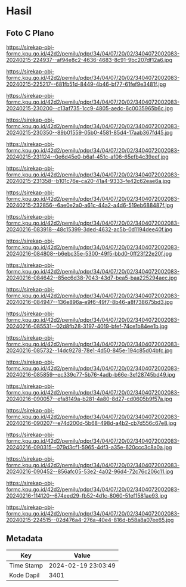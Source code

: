 # Hasil

## Foto C Plano

https://sirekap-obj-formc.kpu.go.id/42d2/pemilu/pdpr/34/04/07/20/02/3404072002083-20240215-224937--af94e8c2-4636-4683-8c91-9bc207df12a6.jpg

https://sirekap-obj-formc.kpu.go.id/42d2/pemilu/pdpr/34/04/07/20/02/3404072002083-20240215-225217--681fb51d-8449-4b46-bf77-61fef9e3481f.jpg

https://sirekap-obj-formc.kpu.go.id/42d2/pemilu/pdpr/34/04/07/20/02/3404072002083-20240215-230200--c13af735-1cc9-4805-aedc-6c0035965b6c.jpg

https://sirekap-obj-formc.kpu.go.id/42d2/pemilu/pdpr/34/04/07/20/02/3404072002083-20240215-230350--89b01559-05b0-4581-85d4-17aab367fd45.jpg

https://sirekap-obj-formc.kpu.go.id/42d2/pemilu/pdpr/34/04/07/20/02/3404072002083-20240215-231124--0e6d45e0-b6af-451c-af06-65efb4c39eef.jpg

https://sirekap-obj-formc.kpu.go.id/42d2/pemilu/pdpr/34/04/07/20/02/3404072002083-20240215-231358--b101c76e-ca20-41a4-9333-fe42c62eae6a.jpg

https://sirekap-obj-formc.kpu.go.id/42d2/pemilu/pdpr/34/04/07/20/02/3404072002083-20240215-232856--6ae0e2a0-a61c-44a2-a4d6-519eb688487f.jpg

https://sirekap-obj-formc.kpu.go.id/42d2/pemilu/pdpr/34/04/07/20/02/3404072002083-20240216-083918--48c15399-3ded-4632-ac5b-0d1194dee40f.jpg

https://sirekap-obj-formc.kpu.go.id/42d2/pemilu/pdpr/34/04/07/20/02/3404072002083-20240216-084808--b6ebc35e-5300-49f5-bbd0-0ff23f22e20f.jpg

https://sirekap-obj-formc.kpu.go.id/42d2/pemilu/pdpr/34/04/07/20/02/3404072002083-20240216-084642--85ec6d38-7043-43d7-bea5-baa225294aec.jpg

https://sirekap-obj-formc.kpu.go.id/42d2/pemilu/pdpr/34/04/07/20/02/3404072002083-20240216-084947--136e896a-e9f6-49f7-8b46-a8f738675bd3.jpg

https://sirekap-obj-formc.kpu.go.id/42d2/pemilu/pdpr/34/04/07/20/02/3404072002083-20240216-085531--02d8fb28-3197-4019-bfef-74ce1b84ee1b.jpg

https://sirekap-obj-formc.kpu.go.id/42d2/pemilu/pdpr/34/04/07/20/02/3404072002083-20240216-085732--14dc9278-78e1-4d50-845e-194c85d04bfc.jpg

https://sirekap-obj-formc.kpu.go.id/42d2/pemilu/pdpr/34/04/07/20/02/3404072002083-20240216-085859--ec339c77-5b76-4adb-b66e-3e128745bd49.jpg

https://sirekap-obj-formc.kpu.go.id/42d2/pemilu/pdpr/34/04/07/20/02/3404072002083-20240216-090057--efa8149a-b281-4a80-8d27-cd0605b9f57a.jpg

https://sirekap-obj-formc.kpu.go.id/42d2/pemilu/pdpr/34/04/07/20/02/3404072002083-20240216-090207--e74d200d-5b68-498d-a4b2-cb7d556c67e8.jpg

https://sirekap-obj-formc.kpu.go.id/42d2/pemilu/pdpr/34/04/07/20/02/3404072002083-20240216-090315--079d3cf1-5965-4df3-a35e-620ccc3c8a0a.jpg

https://sirekap-obj-formc.kpu.go.id/42d2/pemilu/pdpr/34/04/07/20/02/3404072002083-20240216-090452--856afc05-53e2-4a02-96d4-72c76c206c11.jpg

https://sirekap-obj-formc.kpu.go.id/42d2/pemilu/pdpr/34/04/07/20/02/3404072002083-20240216-114120--674eed29-fb52-4d1c-8060-51ef1581ae93.jpg

https://sirekap-obj-formc.kpu.go.id/42d2/pemilu/pdpr/34/04/07/20/02/3404072002083-20240215-224515--02d476a4-276a-40e4-816d-b58a8a07ee65.jpg


## Metadata

| Key        | Value               |
| ---------- | ------------------- |
| Time Stamp | 2024-02-19 23:03:49 |
| Kode Dapil | 3401                |




